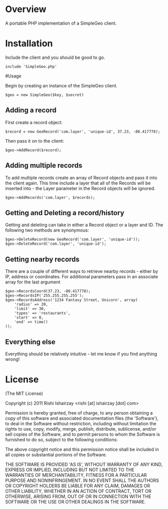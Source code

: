 
# Overview
A portable PHP implementation of a SimpleGeo client.

# Installation
Include the client and you should be good to go.

	include 'SimpleGeo.php'
	
#Usage

Begin by creating an instance of the SimpleGeo client.

	$geo = new SimpleGeo($key, $secret)

## Adding a record

First create a record object:

	$record = new GeoRecord('com.layer', 'unique-id', 37.23, -80.417778);

Then pass it on to the client:

	$geo->AddRecord($record);
	
## Adding multiple records

To add multiple records create an array of Record objects and pass it into the client again. This time include a layer that all of the Records will be inserted into - the Layer parameter in the Record objects will be ignored.

	$geo->AddRecords('com.layer', $records);

## Getting and Deleting a record/history

Getting and deleting can take in either a Record object or a layer and ID. The following two methods are synonymous:

	$geo->DeleteRecord(new GeoRecord('com.layer', 'unique-id'));
	$geo->DeleteRecord('com.layer', 'unique-id');

## Getting nearby records

There are a couple of different ways to retrieve nearby records - either by IP, address or coordinates. For additional parameters pass in an associate array for the last argument

	$geo->RecordsCoord(37.23, -80.417778);
	$geo->RecordsIP('255.255.255.255');
	$geo->RecordsAddress('1234 Fantasy Street, Unicorn', array(
		'radius' => 20,
		'limit' => 30,
		'types' => 'restaurants',
		'start' => 0,
		'end' => time()
	));


## Everything else

Everything should be relatively intuitive - let me know if you find anything wrong!

# License 

(The MIT License)

Copyright (c) 2011 Rishi Ishairzay &lt;rishi [at] ishairzay [dot] com&gt;

Permission is hereby granted, free of charge, to any person obtaining
a copy of this software and associated documentation files (the
'Software'), to deal in the Software without restriction, including
without limitation the rights to use, copy, modify, merge, publish,
distribute, sublicense, and/or sell copies of the Software, and to
permit persons to whom the Software is furnished to do so, subject to
the following conditions:

The above copyright notice and this permission notice shall be
included in all copies or substantial portions of the Software.

THE SOFTWARE IS PROVIDED 'AS IS', WITHOUT WARRANTY OF ANY KIND,
EXPRESS OR IMPLIED, INCLUDING BUT NOT LIMITED TO THE WARRANTIES OF
MERCHANTABILITY, FITNESS FOR A PARTICULAR PURPOSE AND NONINFRINGEMENT.
IN NO EVENT SHALL THE AUTHORS OR COPYRIGHT HOLDERS BE LIABLE FOR ANY
CLAIM, DAMAGES OR OTHER LIABILITY, WHETHER IN AN ACTION OF CONTRACT,
TORT OR OTHERWISE, ARISING FROM, OUT OF OR IN CONNECTION WITH THE
SOFTWARE OR THE USE OR OTHER DEALINGS IN THE SOFTWARE.